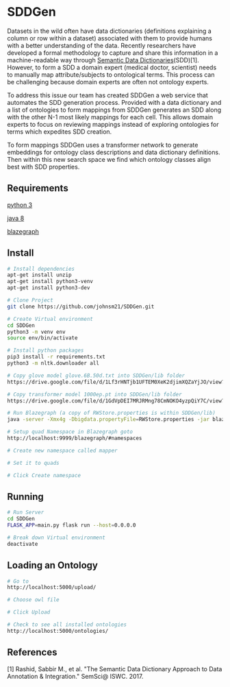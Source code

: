 # SDDGen
Datasets in the wild often have data dictionaries (definitions explaining a column or row within a dataset) associated with them to provide humans with a better understanding of the data. Recently researchers have developed a formal methodology to capture and share this information in a machine-readable way through [Semantic Data Dictionaries](https://tetherless-world.github.io/sdd/)(SDD)[1]. However, to form a SDD a domain expert (medical doctor, scientist) needs to manually map attribute/subjects to ontological terms. This process can be challenging because domain experts are often not ontology experts.

To address this issue our team has created SDDGen a web service that automates the SDD generation process. Provided with a data dictionary and a list of ontologies to form mappings from SDDGen generates an SDD along with the other N-1 most likely mappings for each cell. This allows domain experts to focus on reviewing mappings instead of exploring ontologies for terms which expedites SDD creation.

To form mappings SDDGen uses a transformer network to generate embeddings for ontology class descriptions and data dictionary definitions. Then within this new search space we find which ontology classes align best with SDD properties.

## Requirements
[python 3](https://www.python.org/download/releases/3.0/)

[java 8](https://www.oracle.com/technetwork/java/javase/downloads/jdk8-downloads-2133151.html)

[blazegraph](https://www.blazegraph.com/download/)

## Install
``` bash
# Install dependencies
apt-get install unzip
apt-get install python3-venv
apt-get install python3-dev

# Clone Project
git clone https://github.com/johnsm21/SDDGen.git

# Create Virtual environment
cd SDDGen
python3 -m venv env
source env/bin/activate

# Install python packages
pip3 install -r requirements.txt
python3 -m nltk.downloader all

# Copy glove model glove.6B.50d.txt into SDDGen/lib folder
https://drive.google.com/file/d/1Lf3rHNTjb1UFTEM0XeK2djimXQZaYjJO/view?usp=sharing

# Copy transformer model 1000ep.pt into SDDGen/lib folder
https://drive.google.com/file/d/1GdVpDEI7MRJRMng78CmNOKO4yzpQiY7C/view?usp=sharing

# Run Blazegraph (a copy of RWStore.properties is within SDDGen/lib)
java -server -Xmx4g -Dbigdata.propertyFile=RWStore.properties -jar blazegraph.jar

# Setup quad Namespace in Blazegraph goto
http://localhost:9999/blazegraph/#namespaces

# Create new namespace called mapper

# Set it to quads

# Click Create namespace
```

## Running
``` bash
# Run Server
cd SDDGen
FLASK_APP=main.py flask run --host=0.0.0.0

# Break down Virtual environment
deactivate
```

## Loading an Ontology
``` bash
# Go to
http://localhost:5000/upload/

# Choose owl file

# Click Upload

# Check to see all installed ontologies
http://localhost:5000/ontologies/
```

## References
[1] Rashid, Sabbir M., et al. "The Semantic Data Dictionary Approach to Data Annotation & Integration." SemSci@ ISWC. 2017.
